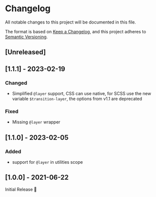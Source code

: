 # Changelog
All notable changes to this project will be documented in this file.

The format is based on [Keep a Changelog](https://keepachangelog.com/en/1.0.0/),
and this project adheres to [Semantic Versioning](https://semver.org/spec/v2.0.0.html).

## [Unreleased]

## [1.1.1] - 2023-02-19
### Changed
- Simplified `@layer` support,
  CSS can use native, for SCSS use the new variable `$transition-layer`,
  the options from v1.1 are deprecated

### Fixed
- Missing `@layer` wrapper

## [1.1.0] - 2023-02-05
### Added
- support for `@layer` in utilities scope

## [1.0.0] - 2021-06-22
Initial Release 🎉
